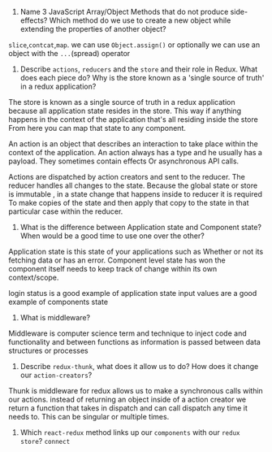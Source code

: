 1.  Name 3 JavaScript Array/Object Methods that do not produce side-effects? Which method do we use to create a new object while extending the properties of another object?

`slice`,`contcat`,`map`.
we can use `Object.assign()` or optionally we can use an object with the `...`(spread) operator

1.  Describe `actions`, `reducers` and the `store` and their role in Redux. What does each piece do? Why is the store known as a 'single source of truth' in a redux application?

The store is known as a single source of truth in a redux application because all application state resides in the store.
This way if anything happens in the context of the application that's all residing inside the store  
From here you can map that state to any component.

An action is an object that describes an interaction to take place within the context of the application.
An action always has a type and he usually has a payload. They sometimes contain effects Or asynchronous API calls.

Actions are dispatched by action creators and sent to the reducer. The reducer handles all changes to the state.
Because the global state or store is immutable , in a state change that happens inside to reducer it is required
To make copies of the state and then apply that copy to the state in that particular case within the reducer.

1.  What is the difference between Application state and Component state? When would be a good time to use one over the other?

Application state is this state of your applications such as Whether or not its fetching data or has an error.
Component level state has won the component itself needs to keep track of change within its own context/scope.

login status is a good example of application state
input values are a good example of components state

1.  What is middleware?

Middleware is computer science term and technique to inject code and functionality and between functions as information is passed between
data structures or processes

1.  Describe `redux-thunk`, what does it allow us to do? How does it change our `action-creators`?

Thunk is middleware for redux allows us to make a synchronous calls within our actions.
instead of returning an object inside of a action creator we return a function that takes in dispatch
and can call dispatch any time it needs to. This can be singular or multiple times.

1.  Which `react-redux` method links up our `components` with our `redux store`?
    `connect`
